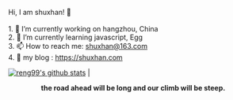 Hi, I am shuxhan! 👋<br/><br/>1. 🔭 I’m currently working on hangzhou, China<br/>2. 🌱 I’m currently learning javascript, Egg<br/>3. 📫 How to reach me: shuxhan@163.com<br/>4. 💬 my blog : https://shuxhan.com 

[![reng99's github stats](https://github-readme-stats.vercel.app/api?username=shuxhan&show_icons=true&theme=dracula)](https://github.com/anuraghazra/github-readme-stats) |


<div align=center><b>the road ahead will be long and our climb will be steep.</b></div>




